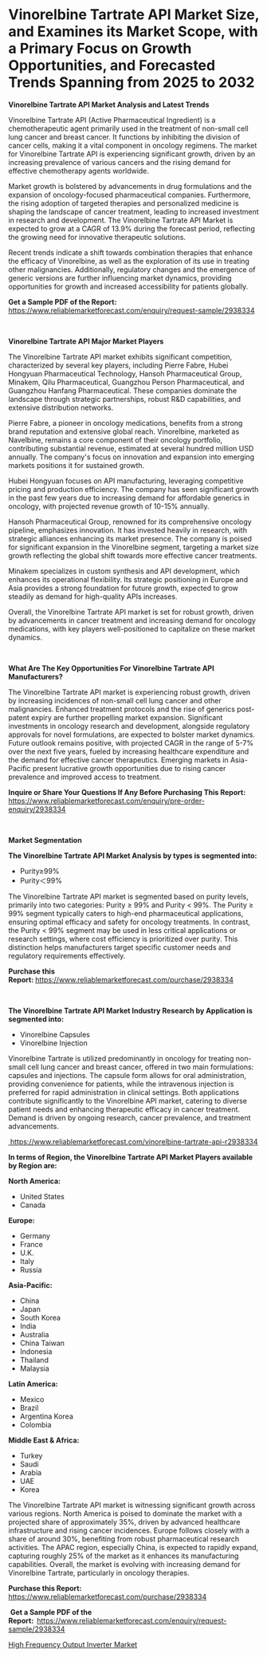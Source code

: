 <p><h1>Vinorelbine Tartrate API Market Size, and Examines its Market Scope, with a Primary Focus on Growth Opportunities, and Forecasted Trends Spanning from 2025 to 2032</h1></p><p><strong>Vinorelbine Tartrate API Market Analysis and Latest Trends</strong></p>
<p><p>Vinorelbine Tartrate API (Active Pharmaceutical Ingredient) is a chemotherapeutic agent primarily used in the treatment of non-small cell lung cancer and breast cancer. It functions by inhibiting the division of cancer cells, making it a vital component in oncology regimens. The market for Vinorelbine Tartrate API is experiencing significant growth, driven by an increasing prevalence of various cancers and the rising demand for effective chemotherapy agents worldwide.</p><p>Market growth is bolstered by advancements in drug formulations and the expansion of oncology-focused pharmaceutical companies. Furthermore, the rising adoption of targeted therapies and personalized medicine is shaping the landscape of cancer treatment, leading to increased investment in research and development. The Vinorelbine Tartrate API Market is expected to grow at a CAGR of 13.9% during the forecast period, reflecting the growing need for innovative therapeutic solutions.</p><p>Recent trends indicate a shift towards combination therapies that enhance the efficacy of Vinorelbine, as well as the exploration of its use in treating other malignancies. Additionally, regulatory changes and the emergence of generic versions are further influencing market dynamics, providing opportunities for growth and increased accessibility for patients globally.</p></p>
<p><strong>Get a Sample PDF of the Report:&nbsp;</strong> <a href="https://www.reliablemarketforecast.com/enquiry/request-sample/2938334?utm_campaign=2739&utm_medium=2&utm_source=Github&utm_content=ia&utm_term=15032025&utm_id=vinorelbine-tartrate-api">https://www.reliablemarketforecast.com/enquiry/request-sample/2938334</a></p>
<p>&nbsp;</p>
<p><strong>Vinorelbine Tartrate API Major Market Players</strong></p>
<p><p>The Vinorelbine Tartrate API market exhibits significant competition, characterized by several key players, including Pierre Fabre, Hubei Hongyuan Pharmaceutical Technology, Hansoh Pharmaceutical Group, Minakem, Qilu Pharmaceutical, Guangzhou Person Pharmaceutical, and Guangzhou Hanfang Pharmaceutical. These companies dominate the landscape through strategic partnerships, robust R&D capabilities, and extensive distribution networks.</p><p>Pierre Fabre, a pioneer in oncology medications, benefits from a strong brand reputation and extensive global reach. Vinorelbine, marketed as Navelbine, remains a core component of their oncology portfolio, contributing substantial revenue, estimated at several hundred million USD annually. The company's focus on innovation and expansion into emerging markets positions it for sustained growth.</p><p>Hubei Hongyuan focuses on API manufacturing, leveraging competitive pricing and production efficiency. The company has seen significant growth in the past few years due to increasing demand for affordable generics in oncology, with projected revenue growth of 10-15% annually.</p><p>Hansoh Pharmaceutical Group, renowned for its comprehensive oncology pipeline, emphasizes innovation. It has invested heavily in research, with strategic alliances enhancing its market presence. The company is poised for significant expansion in the Vinorelbine segment, targeting a market size growth reflecting the global shift towards more effective cancer treatments.</p><p>Minakem specializes in custom synthesis and API development, which enhances its operational flexibility. Its strategic positioning in Europe and Asia provides a strong foundation for future growth, expected to grow steadily as demand for high-quality APIs increases.</p><p>Overall, the Vinorelbine Tartrate API market is set for robust growth, driven by advancements in cancer treatment and increasing demand for oncology medications, with key players well-positioned to capitalize on these market dynamics.</p></p>
<p>&nbsp;</p>
<p><strong>What Are The Key Opportunities For Vinorelbine Tartrate API Manufacturers?</strong></p>
<p><p>The Vinorelbine Tartrate API market is experiencing robust growth, driven by increasing incidences of non-small cell lung cancer and other malignancies. Enhanced treatment protocols and the rise of generics post-patent expiry are further propelling market expansion. Significant investments in oncology research and development, alongside regulatory approvals for novel formulations, are expected to bolster market dynamics. Future outlook remains positive, with projected CAGR in the range of 5-7% over the next five years, fueled by increasing healthcare expenditure and the demand for effective cancer therapeutics. Emerging markets in Asia-Pacific present lucrative growth opportunities due to rising cancer prevalence and improved access to treatment.</p></p>
<p><strong>Inquire or Share Your Questions If Any Before Purchasing This Report:</strong> <a href="https://www.reliablemarketforecast.com/enquiry/pre-order-enquiry/2938334?utm_campaign=2739&utm_medium=2&utm_source=Github&utm_content=ia&utm_term=15032025&utm_id=vinorelbine-tartrate-api">https://www.reliablemarketforecast.com/enquiry/pre-order-enquiry/2938334</a></p>
<p>&nbsp;</p>
<p><strong>Market Segmentation</strong></p>
<p><strong>The Vinorelbine Tartrate API Market Analysis by types is segmented into:</strong></p>
<p><ul><li>Purity≥99%</li><li>Purity＜99%</li></ul></p>
<p><p>The Vinorelbine Tartrate API market is segmented based on purity levels, primarily into two categories: Purity ≥ 99% and Purity < 99%. The Purity ≥ 99% segment typically caters to high-end pharmaceutical applications, ensuring optimal efficacy and safety for oncology treatments. In contrast, the Purity < 99% segment may be used in less critical applications or research settings, where cost efficiency is prioritized over purity. This distinction helps manufacturers target specific customer needs and regulatory requirements effectively.</p></p>
<p><strong>Purchase this Report:&nbsp;</strong><a href="https://www.reliablemarketforecast.com/purchase/2938334?utm_campaign=2739&utm_medium=2&utm_source=Github&utm_content=ia&utm_term=15032025&utm_id=vinorelbine-tartrate-api">https://www.reliablemarketforecast.com/purchase/2938334</a></p>
<p>&nbsp;</p>
<p><strong>The Vinorelbine Tartrate API Market Industry Research by Application is segmented into:</strong></p>
<p><ul><li>Vinorelbine Capsules</li><li>Vinorelbine Injection</li></ul></p>
<p><p>Vinorelbine Tartrate is utilized predominantly in oncology for treating non-small cell lung cancer and breast cancer, offered in two main formulations: capsules and injections. The capsule form allows for oral administration, providing convenience for patients, while the intravenous injection is preferred for rapid administration in clinical settings. Both applications contribute significantly to the Vinorelbine API market, catering to diverse patient needs and enhancing therapeutic efficacy in cancer treatment. Demand is driven by ongoing research, cancer prevalence, and treatment advancements.</p></p>
<p><a href="https://www.reliablemarketforecast.com/vinorelbine-tartrate-api-r2938334?utm_campaign=2739&utm_medium=2&utm_source=Github&utm_content=ia&utm_term=15032025&utm_id=vinorelbine-tartrate-api">&nbsp;https://www.reliablemarketforecast.com/vinorelbine-tartrate-api-r2938334</a></p>
<p><strong>In terms of Region, the Vinorelbine Tartrate API Market Players available by Region are:</strong></p>
<p>
    <p> <strong> North America: </strong>
        <ul>
            <li>United States</li>
            <li>Canada</li>
        </ul>
        </p> 
    <p> <strong> Europe: </strong>
        <ul>
            <li>Germany</li>
            <li>France</li>
            <li>U.K.</li>
            <li>Italy</li>
            <li>Russia</li>
        </ul>
        </p> 
    <p> <strong> Asia-Pacific: </strong>
        <ul>
            <li>China</li>
            <li>Japan</li>
            <li>South Korea</li>
            <li>India</li>
            <li>Australia</li>
            <li>China Taiwan</li>
            <li>Indonesia</li>
            <li>Thailand</li>
            <li>Malaysia</li>
        </ul>
        </p> 
    <p> <strong> Latin America: </strong>
        <ul>
            <li>Mexico</li>
            <li>Brazil</li>
            <li>Argentina Korea</li>
            <li>Colombia</li>
        </ul>
        </p> 
    <p> <strong> Middle East & Africa: </strong>
        <ul>
            <li>Turkey</li>
            <li>Saudi</li>
            <li>Arabia</li>
            <li>UAE</li>
            <li>Korea</li>
        </ul>
    </p>
    </p>
<p><p>The Vinorelbine Tartrate API market is witnessing significant growth across various regions. North America is poised to dominate the market with a projected share of approximately 35%, driven by advanced healthcare infrastructure and rising cancer incidences. Europe follows closely with a share of around 30%, benefiting from robust pharmaceutical research activities. The APAC region, especially China, is expected to rapidly expand, capturing roughly 25% of the market as it enhances its manufacturing capabilities. Overall, the market is evolving with increasing demand for Vinorelbine Tartrate, particularly in oncology therapies.</p></p>
<p><strong>Purchase this Report: </strong><a href="https://www.reliablemarketforecast.com/purchase/2938334?utm_campaign=2739&utm_medium=2&utm_source=Github&utm_content=ia&utm_term=15032025&utm_id=vinorelbine-tartrate-api">https://www.reliablemarketforecast.com/purchase/2938334</a></p>
<p>&nbsp;<strong>Get a Sample PDF of the Report:&nbsp;&nbsp;</strong><a href="https://www.reliablemarketforecast.com/enquiry/request-sample/2938334?utm_campaign=2739&utm_medium=2&utm_source=Github&utm_content=ia&utm_term=15032025&utm_id=vinorelbine-tartrate-api">https://www.reliablemarketforecast.com/enquiry/request-sample/2938334</a></p>
<p><strong></strong></p>
<p><p><a href="https://github.com/klaassenmackenzie6/Market-Research-Report-List-1/blob/main/high-frequency-output-inverter-market.md?utm_campaign=2739&utm_medium=2&utm_source=Github&utm_content=ia&utm_term=15032025&utm_id=vinorelbine-tartrate-api">High Frequency Output Inverter Market</a></p></p>